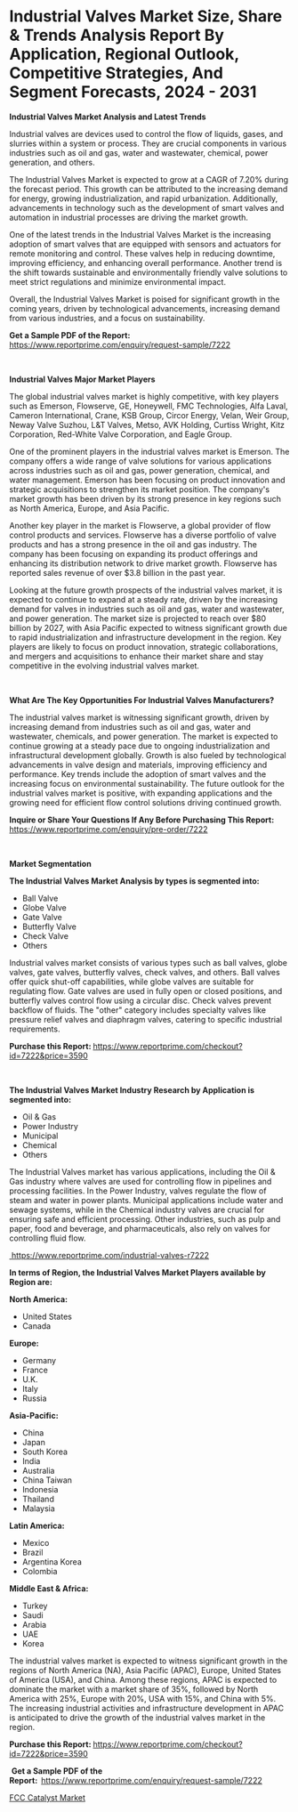 <p><h1>Industrial Valves Market Size, Share & Trends Analysis Report By Application, Regional Outlook, Competitive Strategies, And Segment Forecasts, 2024 - 2031</h1></p><p><strong>Industrial Valves Market Analysis and Latest Trends</strong></p>
<p><p>Industrial valves are devices used to control the flow of liquids, gases, and slurries within a system or process. They are crucial components in various industries such as oil and gas, water and wastewater, chemical, power generation, and others.</p><p>The Industrial Valves Market is expected to grow at a CAGR of 7.20% during the forecast period. This growth can be attributed to the increasing demand for energy, growing industrialization, and rapid urbanization. Additionally, advancements in technology such as the development of smart valves and automation in industrial processes are driving the market growth.</p><p>One of the latest trends in the Industrial Valves Market is the increasing adoption of smart valves that are equipped with sensors and actuators for remote monitoring and control. These valves help in reducing downtime, improving efficiency, and enhancing overall performance. Another trend is the shift towards sustainable and environmentally friendly valve solutions to meet strict regulations and minimize environmental impact.</p><p>Overall, the Industrial Valves Market is poised for significant growth in the coming years, driven by technological advancements, increasing demand from various industries, and a focus on sustainability.</p></p>
<p><strong>Get a Sample PDF of the Report:&nbsp;</strong> <a href="https://www.reportprime.com/enquiry/request-sample/7222">https://www.reportprime.com/enquiry/request-sample/7222</a></p>
<p>&nbsp;</p>
<p><strong>Industrial Valves Major Market Players</strong></p>
<p><p>The global industrial valves market is highly competitive, with key players such as Emerson, Flowserve, GE, Honeywell, FMC Technologies, Alfa Laval, Cameron International, Crane, KSB Group, Circor Energy, Velan, Weir Group, Neway Valve Suzhou, L&T Valves, Metso, AVK Holding, Curtiss Wright, Kitz Corporation, Red-White Valve Corporation, and Eagle Group.</p><p>One of the prominent players in the industrial valves market is Emerson. The company offers a wide range of valve solutions for various applications across industries such as oil and gas, power generation, chemical, and water management. Emerson has been focusing on product innovation and strategic acquisitions to strengthen its market position. The company's market growth has been driven by its strong presence in key regions such as North America, Europe, and Asia Pacific.</p><p>Another key player in the market is Flowserve, a global provider of flow control products and services. Flowserve has a diverse portfolio of valve products and has a strong presence in the oil and gas industry. The company has been focusing on expanding its product offerings and enhancing its distribution network to drive market growth. Flowserve has reported sales revenue of over $3.8 billion in the past year.</p><p>Looking at the future growth prospects of the industrial valves market, it is expected to continue to expand at a steady rate, driven by the increasing demand for valves in industries such as oil and gas, water and wastewater, and power generation. The market size is projected to reach over $80 billion by 2027, with Asia Pacific expected to witness significant growth due to rapid industrialization and infrastructure development in the region. Key players are likely to focus on product innovation, strategic collaborations, and mergers and acquisitions to enhance their market share and stay competitive in the evolving industrial valves market.</p></p>
<p>&nbsp;</p>
<p><strong>What Are The Key Opportunities For Industrial Valves Manufacturers?</strong></p>
<p><p>The industrial valves market is witnessing significant growth, driven by increasing demand from industries such as oil and gas, water and wastewater, chemicals, and power generation. The market is expected to continue growing at a steady pace due to ongoing industrialization and infrastructural development globally. Growth is also fueled by technological advancements in valve design and materials, improving efficiency and performance. Key trends include the adoption of smart valves and the increasing focus on environmental sustainability. The future outlook for the industrial valves market is positive, with expanding applications and the growing need for efficient flow control solutions driving continued growth.</p></p>
<p><strong>Inquire or Share Your Questions If Any Before Purchasing This Report:</strong> <a href="https://www.reportprime.com/enquiry/pre-order/7222">https://www.reportprime.com/enquiry/pre-order/7222</a></p>
<p>&nbsp;</p>
<p><strong>Market Segmentation</strong></p>
<p><strong>The Industrial Valves Market Analysis by types is segmented into:</strong></p>
<p><ul><li>Ball Valve</li><li>Globe Valve</li><li>Gate Valve</li><li>Butterfly Valve</li><li>Check Valve</li><li>Others</li></ul></p>
<p><p>Industrial valves market consists of various types such as ball valves, globe valves, gate valves, butterfly valves, check valves, and others. Ball valves offer quick shut-off capabilities, while globe valves are suitable for regulating flow. Gate valves are used in fully open or closed positions, and butterfly valves control flow using a circular disc. Check valves prevent backflow of fluids. The "other" category includes specialty valves like pressure relief valves and diaphragm valves, catering to specific industrial requirements.</p></p>
<p><strong>Purchase this Report:&nbsp;</strong><a href="https://www.reportprime.com/checkout?id=7222&price=3590">https://www.reportprime.com/checkout?id=7222&price=3590</a></p>
<p>&nbsp;</p>
<p><strong>The Industrial Valves Market Industry Research by Application is segmented into:</strong></p>
<p><ul><li>Oil & Gas</li><li>Power Industry</li><li>Municipal</li><li>Chemical</li><li>Others</li></ul></p>
<p><p>The Industrial Valves market has various applications, including the Oil & Gas industry where valves are used for controlling flow in pipelines and processing facilities. In the Power Industry, valves regulate the flow of steam and water in power plants. Municipal applications include water and sewage systems, while in the Chemical industry valves are crucial for ensuring safe and efficient processing. Other industries, such as pulp and paper, food and beverage, and pharmaceuticals, also rely on valves for controlling fluid flow.</p></p>
<p><a href="https://www.reportprime.com/industrial-valves-r7222">&nbsp;https://www.reportprime.com/industrial-valves-r7222</a></p>
<p><strong>In terms of Region, the Industrial Valves Market Players available by Region are:</strong></p>
<p>
    <p> <strong> North America: </strong>
        <ul>
            <li>United States</li>
            <li>Canada</li>
        </ul>
        </p> 
    <p> <strong> Europe: </strong>
        <ul>
            <li>Germany</li>
            <li>France</li>
            <li>U.K.</li>
            <li>Italy</li>
            <li>Russia</li>
        </ul>
        </p> 
    <p> <strong> Asia-Pacific: </strong>
        <ul>
            <li>China</li>
            <li>Japan</li>
            <li>South Korea</li>
            <li>India</li>
            <li>Australia</li>
            <li>China Taiwan</li>
            <li>Indonesia</li>
            <li>Thailand</li>
            <li>Malaysia</li>
        </ul>
        </p> 
    <p> <strong> Latin America: </strong>
        <ul>
            <li>Mexico</li>
            <li>Brazil</li>
            <li>Argentina Korea</li>
            <li>Colombia</li>
        </ul>
        </p> 
    <p> <strong> Middle East & Africa: </strong>
        <ul>
            <li>Turkey</li>
            <li>Saudi</li>
            <li>Arabia</li>
            <li>UAE</li>
            <li>Korea</li>
        </ul>
    </p>
    </p>
<p><p>The industrial valves market is expected to witness significant growth in the regions of North America (NA), Asia Pacific (APAC), Europe, United States of America (USA), and China. Among these regions, APAC is expected to dominate the market with a market share of 35%, followed by North America with 25%, Europe with 20%, USA with 15%, and China with 5%. The increasing industrial activities and infrastructure development in APAC is anticipated to drive the growth of the industrial valves market in the region.</p></p>
<p><strong>Purchase this Report: </strong><a href="https://www.reportprime.com/checkout?id=7222&price=3590">https://www.reportprime.com/checkout?id=7222&price=3590</a></p>
<p>&nbsp;<strong>Get a Sample PDF of the Report:&nbsp;&nbsp;</strong><a href="https://www.reportprime.com/enquiry/request-sample/7222">https://www.reportprime.com/enquiry/request-sample/7222</a></p>
<p><strong></strong></p>
<p><p><a href="https://fearless-okapi-6c8.notion.site/FCC-Catalyst-Market-Size-CAGR-Trends-2024-2030-c63f2686425f4b62a2123441a3be2bb2">FCC Catalyst Market</a></p></p>